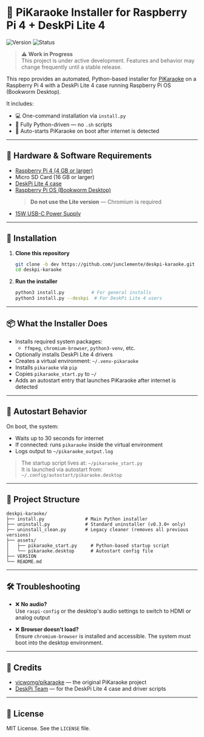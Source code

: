 # 🎤 PiKaraoke Installer for Raspberry Pi 4 + DeskPi Lite 4

![Version](https://img.shields.io/github/v/tag/junclemente/deskpi-karaoke?label=version&style=flat-square)
![Status](https://img.shields.io/badge/status-WIP-yellow?style=flat-square)

> ⚠️ **Work in Progress**  
> This project is under active development. Features and behavior may change frequently until a stable release.

This repo provides an automated, Python-based installer for [PiKaraoke](https://github.com/vicwomg/pikaraoke) on a Raspberry Pi 4 with a DeskPi Lite 4 case running Raspberry Pi OS (Bookworm Desktop).

It includes:

- 💻 One-command installation via `install.py`
- 🐍 Fully Python-driven — no `.sh` scripts
- 🔁 Auto-starts PiKaraoke on boot after internet is detected

---

## 🧰 Hardware & Software Requirements

- [Raspberry Pi 4 (4 GB or larger)](https://www.raspberrypi.com/products/raspberry-pi-4-model-b/)
- Micro SD Card (16 GB or larger)
- [DeskPi Lite 4 case](https://deskpi.com/products/new-deskpi-lite-set-top-box-for-raspberry-pi-4)
- [Raspberry Pi OS (Bookworm Desktop)](https://www.raspberrypi.com/software/operating-systems/)
  > **Do not use the Lite version** — Chromium is required
- [15W USB-C Power Supply](https://www.raspberrypi.com/products/type-c-power-supply/)

---

## 🚀 Installation

1. **Clone this repository**

   ```bash
   git clone -b dev https://github.com/junclemente/deskpi-karaoke.git
   cd deskpi-karaoke
   ```

2. **Run the installer**

   ```bash
   python3 install.py          # For general installs
   python3 install.py --deskpi  # For DeskPi Lite 4 users
   ```

---

## 📦 What the Installer Does

- Installs required system packages:
  - `ffmpeg`, `chromium-browser`, `python3-venv`, etc.
- Optionally installs DeskPi Lite 4 drivers
- Creates a virtual environment: `~/.venv-pikaraoke`
- Installs `pikaraoke` via `pip`
- Copies `pikaraoke_start.py` to `~/`
- Adds an autostart entry that launches PiKaraoke after internet is detected

---

## 🔁 Autostart Behavior

On boot, the system:

- Waits up to 30 seconds for internet
- If connected: runs `pikaraoke` inside the virtual environment
- Logs output to `~/pikaraoke_output.log`

> The startup script lives at: `~/pikaraoke_start.py`  
> It is launched via autostart from: `~/.config/autostart/pikaraoke.desktop`

---

## 📂 Project Structure

```
deskpi-karaoke/
├── install.py               # Main Python installer
├── uninstall.py             # Standard uninstaller (v0.3.0+ only)
├── uninstall_clean.py       # Legacy cleaner (removes all previous versions)
├── assets/
│   ├── pikaraoke_start.py     # Python-based startup script
│   └── pikaraoke.desktop      # Autostart config file
├── VERSION
└── README.md
```

---

## 🛠 Troubleshooting

- ❌ **No audio?**  
  Use `raspi-config` or the desktop's audio settings to switch to HDMI or analog output

- ❌ **Browser doesn’t load?**  
  Ensure `chromium-browser` is installed and accessible. The system must boot into the desktop environment.

---

## 🙌 Credits

- [vicwomg/pikaraoke](https://github.com/vicwomg/pikaraoke) — the original PiKaraoke project
- [DeskPi Team](https://deskpi.com/products/new-deskpi-lite-set-top-box-for-raspberry-pi-4) — for the DeskPi Lite 4 case and driver scripts

---

## 📃 License

MIT License. See the `LICENSE` file.